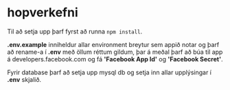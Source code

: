 # hopverkefni

Til að setja upp þarf fyrst að runna `npm install`.

**.env.example** inniheldur allar environment breytur sem appið notar og þarf að rename-a í **.env** með öllum réttum gildum, þar á meðal þarf að búa til app á developers.facebook.com og fá **'Facebook App Id'** og **'Facebook Secret'**.

Fyrir database þarf að setja upp mysql db og setja inn allar upplýsingar í **.env** skjalið.
